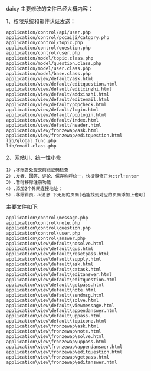 ﻿daixy
主要修改的文件已经大概内容：

1、权限系统和邮件认证发送：

    application/control/api/user.php
    application/control/pccaiji/catgory.php  
    application/control/topic.php  
    application/control/question.php
    application/control/user.php
    application/model/topic.class.php
    application/model/question.class.php
    application/model/user.class.php
    application/model/base.class.php
    application/view/default/ask.html
    application/view/default/editquestion.html
    application/view/default/editxinzhi.html
    application/view/default/addxinzhi.html
    application/view/default/editemail.html
    application/view/default/popcheck.html
    application/view/default/login.html
    application/view/default/poplogin.html
    application/view/default/index.html
    application/view/default/header.html
    application/view/fronzewap/ask.html
    application/view/fronzewap/editquestion.html
    lib/global.func.php
    lib/email.class.php
  
2、网站UI、统一性小修 

    1）.移除各处提交前验证码检查
    2）.发表、回答、评论、保存称呼统一，快捷键修正为ctrl+enter
    3）.暂时移除注册功能
    4）.添加2个外网连接地址：
    5）.移除首页-->消息 下无用的页面(若能找到对应的页面添加上也可)
    
主要文件如下:

    application\control\message.php
    application\control\note.php
    application\control\question.php
    application\control\user.php
    application\control\answer.php
    application\view\default\nosolve.html
    application\view\default\qus.html
    application\view\default\resetpass.html
    application\view\default\supply.html
    application\view\default\ask.html
    application\view\default\catask.html
    application\view\default\editanswer.html
    application\view\default\editquestion.html
    application\view\default\getpass.html
    application\view\default\note.html
    application\view\default\sendmsg.html
    application\view\default\solve.html
    application\view\default\viewmessage.html
    application\view\default\appendanswer.html
    application\view\default\uppass.html
    application\view\default\topicone.html
    application\view\fronzewap\ask.html
    application\view\fronzewap\note.html
    application\view\fronzewap\solve.html
    application\view\fronzewap\uppass.html
    application\view\fronzewap\appendanswer.html
    application\view\fronzewap\editquestion.html
    application\view\fronzewap\getpass.html
    application\view\fronzewap\editanswer.html